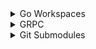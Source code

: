 
<details>
  <summary>Go Workspaces</summary>
  
  https://go.dev/doc/tutorial/workspaces
  
  Topology
  ```golang
  /top-directory
    /module1
      go.mod
    /module2
      go.mod
  go.work
  ```
  Commands
  ```
  go work init ./module1
  go work use ./module2
  ```
  
</details>

<details>
  <summary>GRPC</summary>
  
  <details>
  <summary>Makefile</summary>

  ```
  PROTOC_IMAGE ?= takama/protoc:v0.4.15

  PROTOC_RUN = docker run --rm -v $(shell pwd):/contracts -w /contracts $(PROTOC_IMAGE) -I.

  all: cni

  cni: ## generates stubs for protobuf pkg/api/cni/v1beta1/cni.proto 
	  @echo "+ $@"
	  @$(PROTOC_RUN) --go_out=plugins=grpc,paths=source_relative:. \
	 --grpc-gateway_out=logtostderr=true,paths=source_relative:. \
	 --openapiv2_out=logtostderr=true:. pkg/api/cni/v1beta1/cni.proto

  .PHONY: cni
  ```
  </details>
  
  <details>
  <summary>Directory Structure</summary>

  ```
  ./cni/cni.proto
  syntax = "proto3";
  import "google/protobuf/any.proto";

  package antrea_io.antrea.pkg.apis.cni.v1beta1;

  option go_package = "pkg/apis/cni/v1beta1";

  message CniCmdArgs {
    string container_id = 1;
    string netns = 2;
    string ifname = 3;
    string args = 4;
    string path = 5;
    bytes network_configuration = 6;
  }

  message CniCmdRequest {
    CniCmdArgs cni_args = 1;
  }

  enum ErrorCode {
    UNKNOWN = 0;
    INCOMPATIBLE_CNI_VERSION = 1;
    UNSUPPORTED_FIELD = 2;
    UNKNOWN_CONTAINER = 3;
    INVALID_ENVIRONMENT_VARIABLES = 4;
    IO_FAILURE = 5;
    DECODING_FAILURE = 6;
    INVALID_NETWORK_CONFIG = 7;
    TRY_AGAIN_LATER = 11;
    IPAM_FAILURE = 101;
    CONFIG_INTERFACE_FAILURE = 102;
    CHECK_INTERFACE_FAILURE = 103;
    // these errors are not used by the servers, but we declare them here to
    // make sure they are reserved.
    UNKNOWN_RPC_ERROR = 201;
    INCOMPATIBLE_API_VERSION = 202;
  }

  message Error {
    ErrorCode code = 1;
    string message = 2;
    repeated google.protobuf.Any details = 3;
  }

  message CniCmdResponse {
    bytes cni_result = 1;
    Error error = 2;
  }

  service Cni {
    rpc CmdAdd (CniCmdRequest) returns (CniCmdResponse) {
    }

    rpc CmdCheck (CniCmdRequest) returns (CniCmdResponse) {
    }

    rpc CmdDel (CniCmdRequest) returns (CniCmdResponse) {
    }
  }
  
  ```
  </details>
  
</details>


<details>
  <summary>Git Submodules</summary>

  ```
  git init .
  git submodule add git-repo
  git add .gitmodules
  git add .
  git comit -m "Added submodules"
  ```
  
</details>
